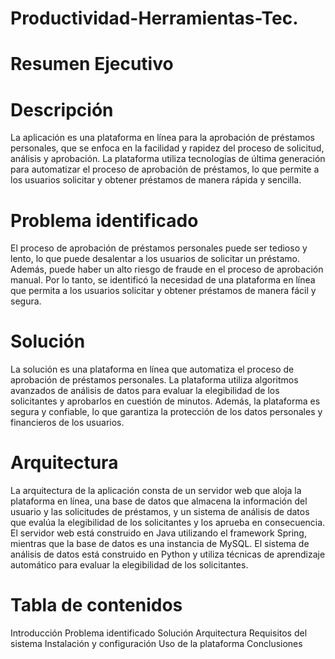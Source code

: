 # Productividad-Herramientas-Tec.
# Resumen Ejecutivo
# Descripción
La aplicación es una plataforma en línea para la aprobación de préstamos personales, que se enfoca en la facilidad y rapidez del proceso de solicitud, análisis y aprobación. La plataforma utiliza tecnologías de última generación para automatizar el proceso de aprobación de préstamos, lo que permite a los usuarios solicitar y obtener préstamos de manera rápida y sencilla.

# Problema identificado
El proceso de aprobación de préstamos personales puede ser tedioso y lento, lo que puede desalentar a los usuarios de solicitar un préstamo. Además, puede haber un alto riesgo de fraude en el proceso de aprobación manual. Por lo tanto, se identificó la necesidad de una plataforma en línea que permita a los usuarios solicitar y obtener préstamos de manera fácil y segura.

# Solución
La solución es una plataforma en línea que automatiza el proceso de aprobación de préstamos personales. La plataforma utiliza algoritmos avanzados de análisis de datos para evaluar la elegibilidad de los solicitantes y aprobarlos en cuestión de minutos. Además, la plataforma es segura y confiable, lo que garantiza la protección de los datos personales y financieros de los usuarios.

# Arquitectura
La arquitectura de la aplicación consta de un servidor web que aloja la plataforma en línea, una base de datos que almacena la información del usuario y las solicitudes de préstamos, y un sistema de análisis de datos que evalúa la elegibilidad de los solicitantes y los aprueba en consecuencia. El servidor web está construido en Java utilizando el framework Spring, mientras que la base de datos es una instancia de MySQL. El sistema de análisis de datos está construido en Python y utiliza técnicas de aprendizaje automático para evaluar la elegibilidad de los solicitantes.

# Tabla de contenidos
Introducción
Problema identificado
Solución
Arquitectura
Requisitos del sistema
Instalación y configuración
Uso de la plataforma
Conclusiones
